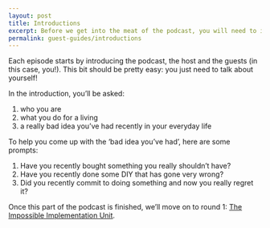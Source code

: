 ```yaml
---
layout: post
title: Introductions
excerpt: Before we get into the meat of the podcast, you will need to introduce yourself. This what you will be asked.
permalink: guest-guides/introductions
---
```


Each episode starts by introducing the podcast, the host and the guests (in this case, you!). This bit should be pretty easy: you just need to talk about yourself! 

In the introduction, you’ll be asked:

1. who you are
2. what you do for a living
3. a really bad idea you’ve had recently in your everyday life

To help you come up with the ‘bad idea you’ve had’, here are some prompts:
	
1. Have you recently bought something you really shouldn’t have?
2. Have you recently done some DIY that has gone very wrong?
3. Did you recently commit to doing something and now you really regret it?

Once this part of the podcast is finished, we’ll move on to round 1: [The Impossible Implementation Unit](/guest-guides/impossible-implementation-unit).